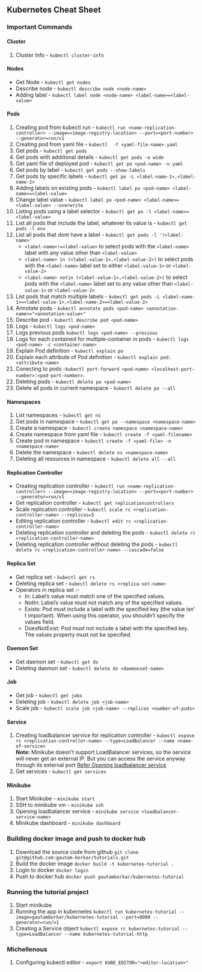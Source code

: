 ## Kubernetes Cheat Sheet
### Important Commands
#### Cluster
1. Cluster Info - `kubectl cluster-info`

#### Nodes
- Get Node - `kubectl get nodes`
- Describe node - `kubectl describe node <node-name>`
- Adding label - `kubectl label node <node-name> <label-name>=<label-value>`

#### Pods
1. Creating pod from kubectl run - `kubectl run <name-replication-controller> --image=<image-registry-location> --port=<port-number> --generator=run/v1`
1. Creating pod from yaml file - `kubectl 
-f <yaml-file-name>.yaml`
1. Get pods - `kubectl get pods`
1. Get pods with addiitonal details - `kubectl get pods -o wide`
1. Get yaml file of deployed pod - `kubectl get po <pod-name> -o yaml`
1. Get pods by label - `kubectl get pods --show-labels`
1. Get pods by specific labels - `kubectl get po -L <label-name-1>,<label-name-2>`
1. Adding labels on existing pods - `kubectl label po <pod-name> <label-name>=<label-value>`
1. Change label value - `kubectl label po <pod-name> <label-name>=<label-value> --overwrite`
1. Listing pods using a label selector - `kubectl get po -l <label-name>=<label-value>`
1. List all pods that include the label, whatever its value is - `kubectl get pods -l env`
1. List all pods that dont have a label - `kubectl get pods -l '!<label-name>'`
   - `<label-name>!=<label-value>` to select pods with the `<label-name>` label with any value other than `<label-value>`
   - `<label-name> in (<label-value-1>,<label-value-2>)` to select pods with the `<label-name>` label set to either `<label-value-1>` or `<label-value-2>`
   - `<label-name> notin (<label-value-1>,<label-value-2>)` to select pods with the `<label-name>` label set to any value other than `<label-value-1>` or `<label-value-2>`
1. List pods that match multiple labels - `kubectl get pods -L <label-name-1>=<label-value-1>,<label-name-2>=<label-value-2>`
1. Annotate pods - `kubectl annotate pods <pod-name> <annotation-name>="<annotation-value>"`
1. Describe pod - `kubectl describe pod <pod-name>`
1. Logs - `kubectl logs <pod-name>`
1. Logs previous pods `kubectl logs <pod-name> --previous`
1. Logs for each contained for multiple-container in pods - `kubectl logs <pod-name> -c <container-name>`
1. Explain Pod definition - `kubectl explain po`
1. Explain each attribute of Pod definition - `kubectl explain pod.<attribute-name>`
1. Conecting to pods -`kubectl port-forward <pod-name> <localhost-port-number>:<pod-port-number>`.
1. Deleting pods - `kubectl delete po <pod-name>`
1. Delete all pods in current namespace - `kubectl delete po --all`

#### Namespaces
1. List namespaces - `kubectl get ns`
1. Get pods in namespace - `kubectl get po --namespace <namespace-name>`
1. Create a namespace - `kubectl create namespace <namespace-name>`
1. Create namespace from yaml file - `kubectl create -f <yaml-filename>`
1. Create pod in namespace - `kubectl create -f <yaml-file> -n <namespace-name>`
1. Delete the namespace - `kubectl delete ns <namespace-name>`
1. Deleting all resources in namespace - `kubectl delete all --all`

#### Replication Controller
- Creating replication controller - `kubectl run <name-replication-controller> --image=<image-registry-location> --port=<port-number> --generator=run/v1`
- Get replication controller - `kubectl get replicationcontrollers`
- Scale replication controller - `kubectl scale rc <replication-controller-name> --replicas=3`
- Editing replication controller - `kubectl edit rc <replication-controller-name>`
- Deleting replication controller and deleting the pods - `kubectl delete rc <replication-controller-name>`
- Deleting replication controller without deleting the pods - `kubectl delete rc <replication-controller-name> --cascade=false`

#### Replica Set
- Get replica set - `kubectl get rs`
- Deleting replica set - `kubectl delete rs <replica-set-name>`
- Operators in replica set :-
   - In: Label’s value must match one of the specified values.
   - NotIn: Label’s value must not match any of the specified values.
   - Exists: Pod must include a label with the specified key (the value isn’
   t important). When using this operator, you shouldn’t specify the values field.
   - DoesNotExist: Pod must not include a label with the specified key. The values property must not be specified.

#### Daemon Set
- Get daemon set - `kubectl get ds`
- Deleting daemon set - `kubectl delete ds <daemonset-name>`

#### Job
- Get job - `kubectl get jobs`
- Deleting job - `kubectl delete job <job-name>`
- Scale job - `kubectl scale job <job-name> --replicas <number-of-pods>`

#### Service
1. Creating loadbalancer service for replication controller - `kubectl expose rc <replication-controller-name> --type=LoadBalancer --name <name-of-service>` <BR>
  **Note:** Minikube doesn’t support LoadBalancer services, so the service will never get an external IP. But you can access the service anyway through its external port  [Refer Opening loadbalancer service](https://github.com/gautam-borkar/tutorials/blob/master/kubernetes/README.md#minikube)<BR>
2. Get services - `kubectl get services`

#### Minikube
1. Start Minikube - `minikube start`
2. SSH to minikube vm - `minikube ssh`
3. Opening loadbalancer service - `minikube service <loadbalancer-service-name>`
4. Minikube dashboard - `minikube dashboard`

### Building docker image and push to docker hub
1. Download the source code from github
  `git clone git@github.com:gautam-borkar/tutorials.git`
2. Build the docker image
  `docker build -t kubernetes-tutorial .`
3. Login to docker
  `docker login`
4. Push to docker hub
  `docker push gautamborkar/kubernetes-tutorial`
  
### Running the tutorial project
1. Start minikube
2. Running the app in kubernetes
  `kubectl run kubernetes-tutorial --image=gautamborkar/kubernetes-tutorial --port=8080 --generator=run/v1`
3. Creating a Service object 
  `kubectl expose rc kubernetes-tutorial --type=LoadBalancer --name kubernetes-tutorial-http`
  
### Michellenous 
1. Configuring kubectl editor - `export KUBE_EDITOR="<editor-location>"`
